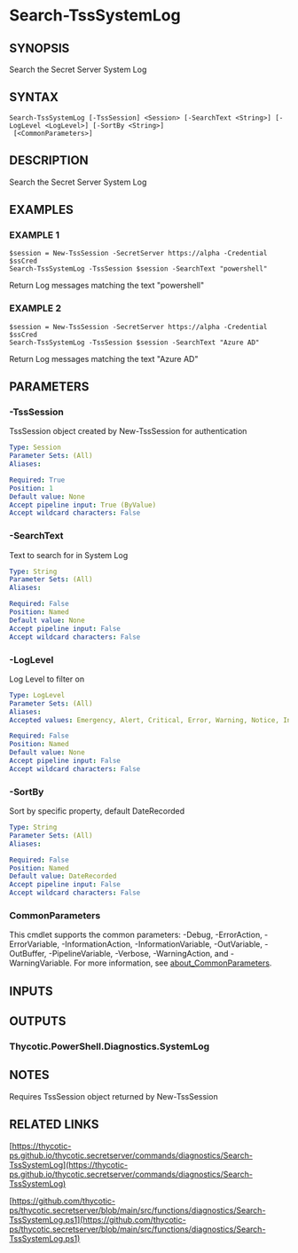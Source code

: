 # Search-TssSystemLog

## SYNOPSIS
Search the Secret Server System Log

## SYNTAX

```
Search-TssSystemLog [-TssSession] <Session> [-SearchText <String>] [-LogLevel <LogLevel>] [-SortBy <String>]
 [<CommonParameters>]
```

## DESCRIPTION
Search the Secret Server System Log

## EXAMPLES

### EXAMPLE 1
```
$session = New-TssSession -SecretServer https://alpha -Credential $ssCred
Search-TssSystemLog -TssSession $session -SearchText "powershell"
```

Return Log messages matching the text "powershell"

### EXAMPLE 2
```
$session = New-TssSession -SecretServer https://alpha -Credential $ssCred
Search-TssSystemLog -TssSession $session -SearchText "Azure AD"
```

Return Log messages matching the text "Azure AD"

## PARAMETERS

### -TssSession
TssSession object created by New-TssSession for authentication

```yaml
Type: Session
Parameter Sets: (All)
Aliases:

Required: True
Position: 1
Default value: None
Accept pipeline input: True (ByValue)
Accept wildcard characters: False
```

### -SearchText
Text to search for in System Log

```yaml
Type: String
Parameter Sets: (All)
Aliases:

Required: False
Position: Named
Default value: None
Accept pipeline input: False
Accept wildcard characters: False
```

### -LogLevel
Log Level to filter on

```yaml
Type: LogLevel
Parameter Sets: (All)
Aliases:
Accepted values: Emergency, Alert, Critical, Error, Warning, Notice, Information, Debug

Required: False
Position: Named
Default value: None
Accept pipeline input: False
Accept wildcard characters: False
```

### -SortBy
Sort by specific property, default DateRecorded

```yaml
Type: String
Parameter Sets: (All)
Aliases:

Required: False
Position: Named
Default value: DateRecorded
Accept pipeline input: False
Accept wildcard characters: False
```

### CommonParameters
This cmdlet supports the common parameters: -Debug, -ErrorAction, -ErrorVariable, -InformationAction, -InformationVariable, -OutVariable, -OutBuffer, -PipelineVariable, -Verbose, -WarningAction, and -WarningVariable. For more information, see [about_CommonParameters](http://go.microsoft.com/fwlink/?LinkID=113216).

## INPUTS

## OUTPUTS

### Thycotic.PowerShell.Diagnostics.SystemLog
## NOTES
Requires TssSession object returned by New-TssSession

## RELATED LINKS

[https://thycotic-ps.github.io/thycotic.secretserver/commands/diagnostics/Search-TssSystemLog](https://thycotic-ps.github.io/thycotic.secretserver/commands/diagnostics/Search-TssSystemLog)

[https://github.com/thycotic-ps/thycotic.secretserver/blob/main/src/functions/diagnostics/Search-TssSystemLog.ps1](https://github.com/thycotic-ps/thycotic.secretserver/blob/main/src/functions/diagnostics/Search-TssSystemLog.ps1)

